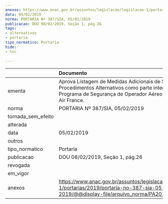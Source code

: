 ```yaml
---
anexos: https://www.anac.gov.br/assuntos/legislacao/legislacao-1/portarias/2019/portaria-no-387-sia-05-02-2019/@@display-file/arquivo_norma/PA2019-0387.pdf
data: 05/02/2019
norma: PORTARIA Nº 387/SIA, 05/02/2019
publicacao: DOU 08/02/2019, Seção 1, pág.26
tags:
- alternativos
- portaria
tipo_normatico: Portaria
hide: 
- toc 
 
---
```


|                    | Documento                                                                                                                                                               |
|:-------------------|:------------------------------------------------------------------------------------------------------------------------------------------------------------------------|
| ementa             | Aprova Listagem de Medidas Adicionais de Segurança e Procedimentos Alternativos como parte integrante do Programa de Segurança de Operador Aéreo da Société Air France. |
| norma              | PORTARIA Nº 387/SIA, 05/02/2019                                                                                                                                         |
| tornada_sem_efeito |                                                                                                                                                                         |
| alterada           |                                                                                                                                                                         |
| data               | 05/02/2019                                                                                                                                                              |
| outros             |                                                                                                                                                                         |
| tipo_normatico     | Portaria                                                                                                                                                                |
| publicacao         | DOU 08/02/2019, Seção 1, pág.26                                                                                                                                         |
| revogada           |                                                                                                                                                                         |
| em_vigor           |                                                                                                                                                                         |
| anexos             | https://www.anac.gov.br/assuntos/legislacao/legislacao-1/portarias/2019/portaria-no-387-sia-05-02-2019/@@display-file/arquivo_norma/PA2019-0387.pdf                     |
